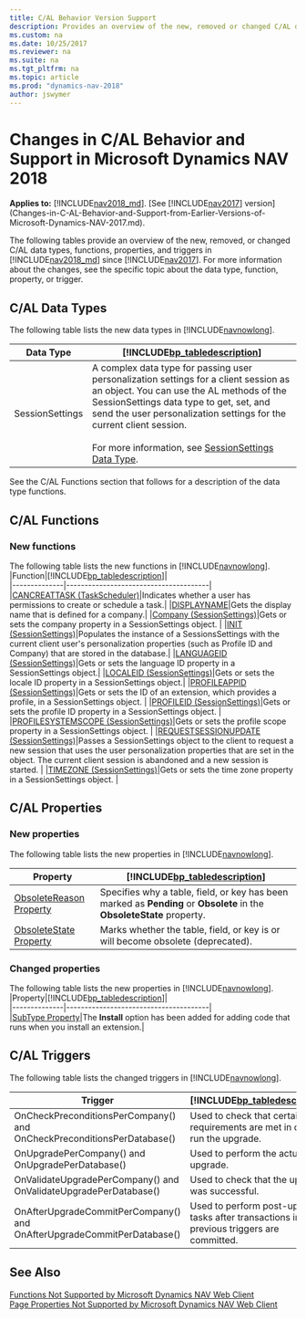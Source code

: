 ```yaml
---
title: C/AL Behavior Version Support
description: Provides an overview of the new, removed or changed C/AL data types, functions, properties, and triggers from previous versions of Dynamics NAV.
ms.custom: na
ms.date: 10/25/2017
ms.reviewer: na
ms.suite: na
ms.tgt_pltfrm: na
ms.topic: article
ms.prod: "dynamics-nav-2018"
author: jswymer
---
```

# Changes in C/AL Behavior and Support in Microsoft Dynamics NAV 2018

**Applies to:** [!INCLUDE[nav2018_md](includes/nav2018_md.md)]. [See [!INCLUDE[nav2017](includes/nav2017.md)] version](Changes-in-C-AL-Behavior-and-Support-from-Earlier-Versions-of-Microsoft-Dynamics-NAV-2017.md).

The following tables provide an overview of the new, removed, or changed C/AL data types, functions, properties, and triggers in [!INCLUDE[nav2018_md](includes/nav2018_md.md)] since [!INCLUDE[nav2017](includes/nav2017.md)]. For more information about the changes, see the specific topic about the data type, function, property, or trigger.  

## C/AL Data Types  
 The following table lists the new data types in [!INCLUDE[navnowlong](includes/navnowlong_md.md)].  

|Data Type|[!INCLUDE[bp_tabledescription](includes/bp_tabledescription_md.md)]|  
|---------------|---------------------------------------|  
|SessionSettings|A complex data type for passing user personalization settings for a client session as an object. You can use the AL methods of the SessionSettings data type to get, set, and send the user personalization settings for the current client session.<br /><br />For more information, see [SessionSettings Data Type](sessionsettings-data-type.md).| 
 
See the C/AL Functions section that follows for a description of the data type functions.

## C/AL Functions  
### New functions
The following table lists the new functions in [!INCLUDE[navnowlong](includes/navnowlong_md.md)].  
|Function|[!INCLUDE[bp_tabledescription](includes/bp_tabledescription_md.md)]|  
|--------------|---------------------------------------|  
|[CANCREATTASK \(TaskScheduler\)](cancreatetask-function.md)|Indicates whether a user has permissions to create or schedule a task.|
|[DISPLAYNAME](displayname-function.md)|Gets the display name that is defined for a company.|
|[Company \(SessionSettings\)](company-function-sessionsettings.md)|Gets or sets the company property in a SessionSettings object. |
|[INIT \(SessionSettings\)](init-function-sessionsettings.md)|Populates the instance of a SessionsSettings with the current client user's personalization properties (such as Profile ID and Company) that are stored in the database.|
|[LANGUAGEID \(SessionSettings\)](languageid-function-sessionsettings.md)|Gets or sets the language ID property in a SessionSettings object.|
|[LOCALEID \(SessionSettings\)](localeid-function-sessionsettings.md)|Gets or sets the locale ID property in a SessionSettings object.|
|[PROFILEAPPID \(SessionSettings\)](profileappid-function-sessionsettings.md)|Gets or sets the ID of an extension, which provides a profile, in a SessionSettings object. |
|[PROFILEID \(SessionSettings\)](profileid-function-sessionsettings.md)|Gets or sets the profile ID property in a SessionSettings object. |
|[PROFILESYSTEMSCOPE \(SessionSettings\)](profilesystemscope-function-sessionsettings.md)|Gets or sets the profile scope property in a SessionSettings object. |
|[REQUESTSESSIONUPDATE \(SessionSettings\)](requestsessionupdate-function-sessionsettings.md)|Passes a SessionSettings object to the client to request a new session that uses the user personalization properties that are set in the object. The current client session is abandoned and a new session is started. |
|[TIMEZONE \(SessionSettings\)](timezone-function-sessionsettings.md)|Gets or sets the time zone property in a SessionSettings object. |

## C/AL Properties  
### New properties
The following table lists the new properties in [!INCLUDE[navnowlong](includes/navnowlong_md.md)].  

|Property|[!INCLUDE[bp_tabledescription](includes/bp_tabledescription_md.md)]|  
|--------------|---------------------------------------|  
|[ObsoleteReason Property](obsoletereason-property.md)|Specifies why a table, field, or key has been marked as **Pending** or **Obsolete** in the **ObsoleteState** property.| 
|[ObsoleteState Property](obsoletestate-property.md)|Marks whether the table, field, or key is or will become obsolete (deprecated).|

### Changed properties
The following table lists the new properties in [!INCLUDE[navnowlong](includes/navnowlong_md.md)].  
|Property|[!INCLUDE[bp_tabledescription](includes/bp_tabledescription_md.md)]|  
|--------------|---------------------------------------|  
|[SubType Property](SubType-Property--Codeunit-.md)|The **Install** option has been added for adding code that runs when you install an extension.| 

## C/AL Triggers  
The following table lists the changed triggers in [!INCLUDE[navnowlong](includes/navnowlong_md.md)].  

|Trigger|[!INCLUDE[bp_tabledescription](includes/bp_tabledescription_md.md)]|  
|--------------|---------------------------------------|  
|OnCheckPreconditionsPerCompany() and OnCheckPreconditionsPerDatabase()| Used to check that certain requirements are met in order to run the upgrade.|
|OnUpgradePerCompany() and OnUpgradePerDatabase()|Used to perform the actual upgrade.|
|OnValidateUpgradePerCompany() and OnValidateUpgradePerDatabase()|Used to check that the upgrade was successful.|
|OnAfterUpgradeCommitPerCompany() and OnAfterUpgradeCommitPerDatabase()|Used to perform post-upgrade tasks after transactions in the previous triggers are committed.|    

## See Also  
[Functions Not Supported by Microsoft Dynamics NAV Web Client](Functions-Not-Supported-by-Microsoft-Dynamics-NAV-Web-Client.md)   
[Page Properties Not Supported by Microsoft Dynamics NAV Web Client](Page-Properties-Not-Supported-by-Microsoft-Dynamics-NAV-Web-Client.md)
